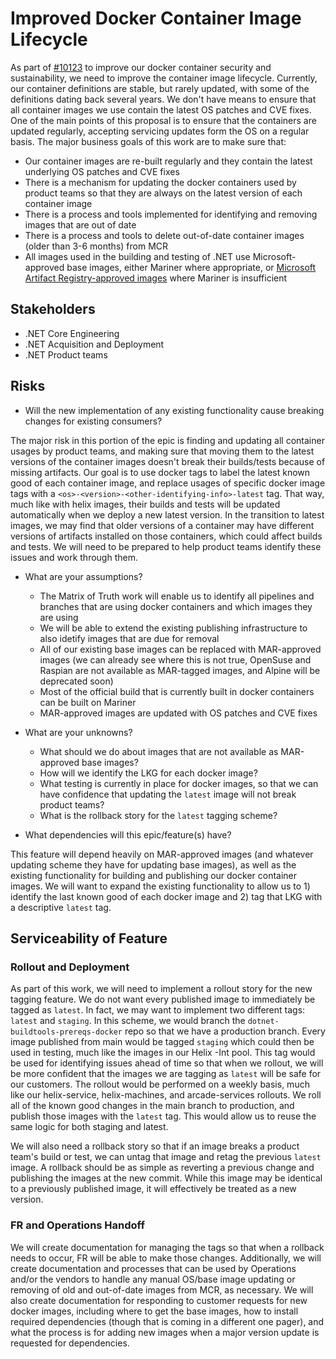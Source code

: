 # Improved Docker Container Image Lifecycle

As part of [#10123](https://github.com/dotnet/arcade/issues/10123) to improve our docker container security and sustainability, we need to improve the container image lifecycle. Currently, our container definitions are stable, but rarely updated, with some of the definitions dating back several years. We don't have means to ensure that all container images we use contain the latest OS patches and CVE fixes. One of the main points of this proposal is to ensure that the containers are updated regularly, accepting servicing updates form the OS on a regular basis. The major business goals of this work are to make sure that:

- Our container images are re-built regularly and they contain the latest underlying OS patches and CVE fixes
- There is a mechanism for updating the docker containers used by product teams so that they are always on the latest version of each container image
- There is a process and tools implemented for identifying and removing images that are out of date
- There is a process and tools to delete out-of-date container images (older than 3-6 months) from MCR
- All images used in the building and testing of .NET use Microsoft-approved base images, either Mariner where appropriate, or [Microsoft Artifact Registry-approved images](https://eng.ms/docs/more/containers-secure-supply-chain/approved-images) where Mariner is insufficient

## Stakeholders

- .NET Core Engineering
- .NET Acquisition and Deployment
- .NET Product teams

## Risks

- Will the new implementation of any existing functionality cause breaking changes for existing consumers?

The major risk in this portion of the epic is finding and updating all container usages by product teams, and making sure that moving them to the latest versions of the container images doesn't break their builds/tests because of missing artifacts. Our goal is to use docker tags to label the latest known good of each container image, and replace usages of specific docker image tags with a `<os>-<version>-<other-identifying-info>-latest` tag. That way, much like with helix images, their builds and tests will be updated automatically when we deploy a new latest version. In the transition to latest images, we may find that older versions of a container may have different versions of artifacts installed on those containers, which could affect builds and tests. We will need to be prepared to help product teams identify these issues and work through them.

- What are your assumptions?
  - The Matrix of Truth work will enable us to identify all pipelines and branches that are using docker containers and which images they are using
  - We will be able to extend the existing publishing infrastructure to also idetify images that are due for removal
  - All of our existing base images can be replaced with MAR-approved images (we can already see where this is not true, OpenSuse and Raspian are not available as MAR-tagged images, and Alpine will be deprecated soon)
  - Most of the official build that is currently built in docker containers can be built on Mariner
  - MAR-approved images are updated with OS patches and CVE fixes

- What are your unknowns?
  - What should we do about images that are not available as MAR-approved base images?
  - How will we identify the LKG for each docker image?
  - What testing is currently in place for docker images, so that we can have confidence that updating the `latest` image will not break product teams?
  - What is the rollback story for the `latest` tagging scheme?

- What dependencies will this epic/feature(s) have?

This feature will depend heavily on MAR-approved images (and whatever updating scheme they have for updating base images), as well as the existing functionality for building and publishing our docker container images. We will want to expand the existing functionality to allow us to 1) identify the last known good of each docker image and 2) tag that LKG with a descriptive `latest` tag.

## Serviceability of Feature

### Rollout and Deployment

As part of this work, we will need to implement a rollout story for the new tagging feature. We do not want every published image to immediately be tagged as `latest`. In fact, we may want to implement two different tags: `latest` and `staging`. In this scheme, we would branch the `dotnet-buildtools-prereqs-docker` repo so that we have a production branch. Every image published from main would be tagged `staging` which could then be used in testing, much like the images in our Helix -Int pool. This tag would be used for identifying issues ahead of time so that when we rollout, we will be more confident that the images we are tagging as `latest` will be safe for our customers. The rollout would be performed on a weekly basis, much like our helix-service, helix-machines, and arcade-services rollouts. We roll all of the known good changes in the main branch to production, and publish those images with the `latest` tag. This would allow us to reuse the same logic for both staging and latest.

We will also need a rollback story so that if an image breaks a product team's build or test, we can untag that image and retag the previous `latest` image. A rollback should be as simple as reverting a previous change and publishing the images at the new commit. While this image may be identical to a previously published image, it will effectively be treated as a new version.

### FR and Operations Handoff

We will create documentation for managing the tags so that when a rollback needs to occur, FR will be able to make those changes. Additionally, we will create documentation and processes that can be used by Operations and/or the vendors to handle any manual OS/base image updating or removing of old and out-of-date images from MCR, as necessary. We will also create documentation for responding to customer requests for new docker images, including where to get the base images, how to install required dependencies (though that is coming in a different one pager), and what the process is for adding new images when a major version update is requested for dependencies.